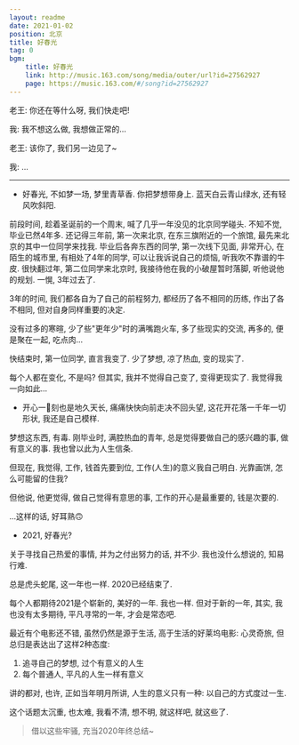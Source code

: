 ```yaml
---
layout: readme
date: 2021-01-02
position: 北京
title: 好春光
tag: 0
bgm:
    title: 好春光
    link: http://music.163.com/song/media/outer/url?id=27562927
    page: https://music.163.com/#/song?id=27562927
---
```


老王: 你还在等什么呀, 我们快走吧!

我: 我不想这么做, 我想做正常的...

老王: 该你了, 我们另一边见了~

我: ...

---

- 好春光, 不如梦一场, 梦里青草香. 你把梦想带身上. 蓝天白云青山绿水, 还有轻风吹斜阳.

前段时间, 趁着圣诞前的一个周末, 喊了几乎一年没见的北京同学碰头. 不知不觉, 毕业已然4年多. 还记得三年前, 第一次来北京, 在东三旗附近的一个旅馆, 最先来北京的其中一位同学来找我. 毕业后各奔东西的同学, 第一次线下见面, 非常开心, 在陌生的城市里, 有相处了4年的同学, 可以让我诉说自己的烦恼, 听我吹不靠谱的牛皮. 很快翻过年, 第二位同学来北京时, 我接待他在我的小破屋暂时落脚, 听他说他的规划. 一愰, 3年过去了.

3年的时间, 我们都各自为了自己的前程努力, 都经历了各不相同的历练, 作出了各不相同, 但对自身同样重要的决定.

没有过多的寒暄, 少了些"更年少"时的满嘴跑火车, 多了些现实的交流, 再多的, 便是聚在一起, 吃点肉...

快结束时, 第一位同学, 直言我变了. 少了梦想, 凉了热血, 变的现实了.

每个人都在变化, 不是吗? 但其实, 我并不觉得自己变了, 变得更现实了. 我觉得我一向如此...

- 开心一刻也是地久天长, 痛痛快快向前走决不回头望, 这花开花落一千年一切形状, 我还是自己模样.

梦想这东西, 有毒. 刚毕业时, 满腔热血的青年, 总是觉得要做自己的感兴趣的事, 做有意义的事. 我也曾以此为人生信条.

但现在, 我觉得, 工作, 钱首先要到位, 工作(人生)的意义我自己明白. 光靠画饼, 怎么可能留的住我?

但他说, 他更觉得, 做自己觉得有意思的事, 工作的开心是最重要的, 钱是次要的.

...这样的话, 好耳熟🙃

- 2021, 好春光?

关于寻找自己热爱的事情, 并为之付出努力的话, 并不少. 我也没什么想说的, 知易行难.

总是虎头蛇尾, 这一年也一样. 2020已经结束了.

每个人都期待2021是个崭新的, 美好的一年. 我也一样. 但对于新的一年, 其实, 我也没有太多期待, 平凡寻常的一年, 才会是常态吧.

最近有个电影还不错, 虽然仍然是源于生活, 高于生活的好莱坞电影: 心灵奇旅, 但总归是表达出了这样2种态度: 

1. 追寻自己的梦想, 过个有意义的人生
2. 每个普通人, 平凡的人生一样有意义

讲的都对, 也许, 正如当年明月所讲, 人生的意义只有一种: 以自己的方式度过一生.

这个话题太沉重, 也太难, 我看不清, 想不明, 就这样吧, 就这些了.

> 借以这些牢骚, 充当2020年终总结~

